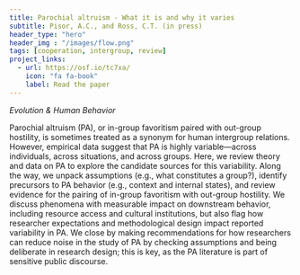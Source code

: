 ```yaml
---
title: Parochial altruism - What it is and why it varies
subtitle: Pisor, A.C., and Ross, C.T. (in press)
header_type: "hero"
header_img : "/images/flow.png"
tags: [cooperation, intergroup, review]
project_links:
  - url: https://osf.io/tc7xa/
    icon: "fa fa-book"
    label: Read the paper
---
```

_Evolution & Human Behavior_

Parochial altruism (PA), or in-group favoritism paired with out-group hostility, is sometimes treated as a synonym for human intergroup relations. However, empirical data suggest that PA is highly variable—across individuals, across situations, and across groups. Here, we review theory and data on PA to explore the candidate sources for this variability. Along the way, we unpack assumptions (e.g., what constitutes a group?), identify precursors to PA behavior (e.g., context and internal states), and review evidence for the pairing of in-group favoritism with out-group hostility. We discuss phenomena with measurable impact on downstream behavior, including resource access and cultural institutions, but also flag how researcher expectations and methodological design impact reported variability in PA. We close by making recommendations for how researchers can reduce noise in the study of PA by checking assumptions and being deliberate in research design; this is key, as the PA literature is part of sensitive public discourse.

<!-- last_modified_at: 2023-07-09 -->
